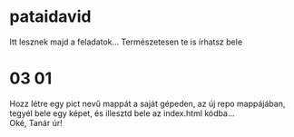 # pataidavid
Itt lesznek majd a feladatok...
Természetesen te is írhatsz bele
# 03 01 
Hozz létre egy pict nevű mappát a saját gépeden, az új repo mappájában, tegyél bele egy képet, és illesztd bele az index.html kódba...
<br>Oké, Tanár úr!